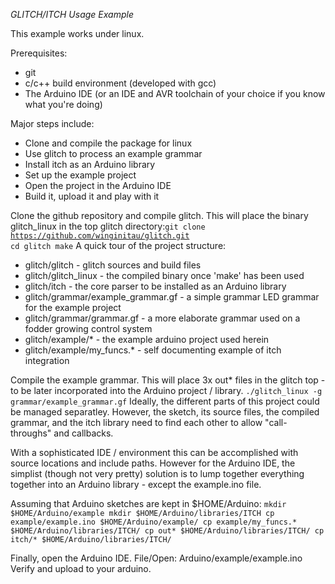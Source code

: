 *GLITCH/ITCH Usage Example*

This example works under linux.

Prerequisites:
 - git
 - c/c++ build environment (developed with gcc)
 - The Arduino IDE (or an IDE and AVR toolchain of your choice if you know what you're doing)

Major steps include:
 - Clone and compile the package for linux
 - Use glitch to process an example grammar
 - Install itch as an Arduino library
 - Set up the example project 
 - Open the project in the Arduino IDE
 - Build it, upload it and play with it 

Clone the github repository and compile glitch. This will place the binary glitch_linux in the top glitch directory:<code>git clone https://github.com/winginitau/glitch.git
cd glitch
make</code>
A quick tour of the project structure:
 - glitch/glitch - glitch sources and build files
 - glitch/glitch_linux - the compiled binary once 'make' has been used
 - glitch/itch - the core parser to be installed as an Arduino library
 - glitch/grammar/example_grammar.gf - a simple grammar LED grammar for the example project
 - glitch/grammar/grammar.gf - a more elaborate grammar used on a fodder growing control system
 - glitch/example/* - the example arduino project used herein
 - glitch/example/my_funcs.* - self documenting example of itch integration 
 
Compile the example grammar. This will place 3x out* files in the glitch top - to be later incorporated into the Arduino project / library.
<code>./glitch_linux -g grammar/example_grammar.gf</code>
Ideally, the different parts of this project could be managed separatley. However, the sketch, its source files, the compiled grammar, and the itch library need to find each other to allow "call-throughs" and callbacks. 

With a sophisticated IDE / environment this can be accomplished with source locations and include paths. However for the Arduino IDE, the simplist (though not very pretty) solution is to lump together everything together into an Arduino library - except the example.ino file.

Assuming that Arduino sketches are kept in $HOME/Arduino:
<code>mkdir $HOME/Arduino/example
mkdir $HOME/Arduino/libraries/ITCH
cp example/example.ino $HOME/Arduino/example/
cp example/my_funcs.* $HOME/Arduino/libraries/ITCH/
cp out* $HOME/Arduino/libraries/ITCH/
cp itch/* $HOME/Arduino/libraries/ITCH/</code>

Finally, open the Arduino IDE. File/Open: Arduino/example/example.ino
Verify and upload to your arduino. 





 




